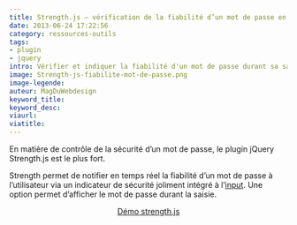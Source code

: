 ```yaml
---
title: Strength.js – vérification de la fiabilité d’un mot de passe en temps réel
date: 2013-06-24 17:22:56
category: ressources-outils
tags:
- plugin
- jquery
intro: Vérifier et indiquer la fiabilité d'un mot de passe durant sa saisie est un petit plus permettant de créer une relation de confiance entre l'application et l'utilisateur.
image: Strength-js-fiabilite-mot-de-passe.png
image-legende:
auteur: MagDuWebdesign
keyword_title:
keyword_desc:
viaurl:
viatitle:
---
```


<p>En matière de contrôle de la sécurité d’un mot de passe, le plugin jQuery Strength.js est le plus fort.</p>
<p>Strength permet de notifier en temps réel la fiabilité d’un mot de passe à l’utilisateur via un indicateur de sécurité joliment intégré à l’<a title="jQuery, déterminer le nombre d’éléments input checkbox cochés" href="http://magazineduwebdesign.com/total-checkbox-checked-selecteur-jquery">input</a>. Une option permet d’afficher le mot de passe durant la saisie.</p>
<p style="text-align: center;"><a class="button primary radius" href="http://git.aaronlumsden.com/strength.js" target="_blank">Démo strength.js</a></p>
